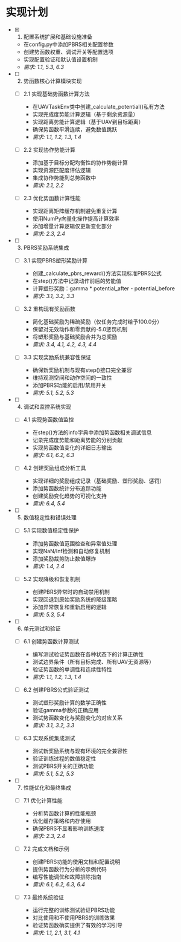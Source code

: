 # 实现计划

- [x] 1. 配置系统扩展和基础设施准备





  - 在config.py中添加PBRS相关配置参数
  - 创建势函数权重、调试开关等配置选项
  - 实现配置验证和默认值设置机制
  - _需求: 1.1, 5.3, 6.3_

- [ ] 2. 势函数核心计算模块实现
  - [ ] 2.1 实现基础势函数计算方法
    - 在UAVTaskEnv类中创建_calculate_potential()私有方法
    - 实现完成度势能计算逻辑（基于剩余资源量）
    - 实现距离势能计算逻辑（基于UAV到目标距离）
    - 确保势函数平滑连续，避免数值跳跃
    - _需求: 1.1, 1.2, 1.3, 1.4_

  - [ ] 2.2 实现协作势能计算
    - 添加基于目标分配均衡性的协作势能计算
    - 实现资源匹配度评估逻辑
    - 集成协作势能到总势函数中
    - _需求: 2.1, 2.2_

  - [ ] 2.3 优化势函数计算性能
    - 实现距离矩阵缓存机制避免重复计算
    - 使用NumPy向量化操作提高计算效率
    - 添加增量计算逻辑仅更新变化部分
    - _需求: 2.3, 2.4_

- [ ] 3. PBRS奖励系统集成
  - [ ] 3.1 实现PBRS塑形奖励计算
    - 创建_calculate_pbrs_reward()方法实现标准PBRS公式
    - 在step()方法中记录动作前后的势能值
    - 计算塑形奖励：gamma * potential_after - potential_before
    - _需求: 3.1, 3.2, 3.3_

  - [ ] 3.2 重构现有奖励函数
    - 简化基础奖励为稀疏奖励（仅任务完成时给予100.0分）
    - 保留对无效动作和零贡献的-5.0惩罚机制
    - 将塑形奖励与基础奖励合并为总奖励
    - _需求: 3.4, 4.1, 4.2, 4.3, 4.4_

  - [ ] 3.3 实现奖励系统兼容性保证
    - 确保新奖励机制与现有step()接口完全兼容
    - 维持观测空间和动作空间的一致性
    - 添加PBRS功能的启用/禁用开关
    - _需求: 5.1, 5.2, 5.3_

- [ ] 4. 调试和监控系统实现
  - [ ] 4.1 实现势函数值监控
    - 在step()方法的info字典中添加势函数相关调试信息
    - 记录完成度势能和距离势能的分别贡献
    - 实现势函数值变化的详细日志输出
    - _需求: 6.1, 6.2, 6.3_

  - [ ] 4.2 创建奖励组成分析工具
    - 实现详细的奖励组成记录（基础奖励、塑形奖励、惩罚）
    - 添加势函数统计分布追踪功能
    - 创建奖励变化趋势的可视化支持
    - _需求: 6.4, 5.4_

- [ ] 5. 数值稳定性和错误处理
  - [ ] 5.1 实现数值稳定性保护
    - 添加势函数值范围检查和异常值处理
    - 实现NaN/Inf检测和自动修复机制
    - 添加奖励裁剪防止数值爆炸
    - _需求: 1.4, 2.4_

  - [ ] 5.2 实现降级和恢复机制
    - 创建PBRS异常时的自动禁用机制
    - 实现回退到原始奖励系统的降级策略
    - 添加异常恢复和重新启用的逻辑
    - _需求: 5.3, 5.4_

- [ ] 6. 单元测试和验证
  - [ ] 6.1 创建势函数计算测试
    - 编写测试验证势函数在各种状态下的计算正确性
    - 测试边界条件（所有目标完成、所有UAV无资源等）
    - 验证势函数的单调性和连续性特性
    - _需求: 1.1, 1.2, 1.3, 1.4_

  - [ ] 6.2 创建PBRS公式验证测试
    - 测试塑形奖励计算的数学正确性
    - 验证gamma参数的正确应用
    - 测试势函数变化与奖励变化的对应关系
    - _需求: 3.1, 3.2, 3.3_

  - [ ] 6.3 实现系统集成测试
    - 测试新奖励系统与现有环境的完全兼容性
    - 验证训练过程的数值稳定性
    - 测试PBRS开关的正确功能
    - _需求: 5.1, 5.2, 5.3_

- [ ] 7. 性能优化和最终集成
  - [ ] 7.1 优化计算性能
    - 分析势函数计算的性能瓶颈
    - 优化缓存策略和内存使用
    - 确保PBRS不显著影响训练速度
    - _需求: 2.3, 2.4_

  - [ ] 7.2 完成文档和示例
    - 创建PBRS功能的使用文档和配置说明
    - 提供势函数行为分析的示例代码
    - 编写性能调优和故障排除指南
    - _需求: 6.1, 6.2, 6.3, 6.4_

  - [ ] 7.3 最终系统验证
    - 运行完整的训练测试验证PBRS功能
    - 对比使用和不使用PBRS的训练效果
    - 验证势函数确实提供了有效的学习引导
    - _需求: 1.1, 2.1, 3.1, 4.1_